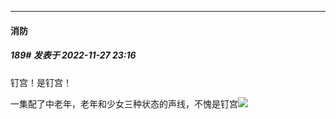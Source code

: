 

*****

####  消防  
##### 189#       发表于 2022-11-27 23:16

钉宫！是钉宫！

一集配了中老年，老年和少女三种状态的声线，不愧是钉宫<img src="https://static.saraba1st.com/image/smiley/face2017/077.png" referrerpolicy="no-referrer">

